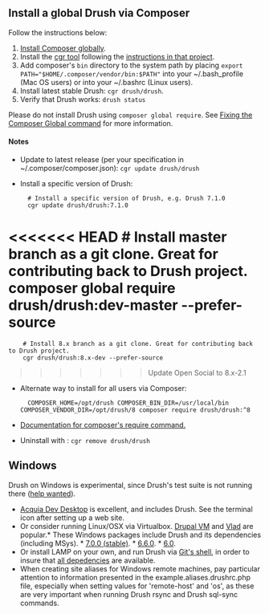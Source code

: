 Install a global Drush via Composer
------------------
Follow the instructions below:

1. [Install Composer globally](https://getcomposer.org/doc/00-intro.md#globally).
1. Install the [cgr tool](https://github.com/consolidation/cgr) following the [instructions in that project](https://github.com/consolidation/cgr#installation-and-usage).
1. Add composer's `bin` directory to the system path by placing `export PATH="$HOME/.composer/vendor/bin:$PATH"` into your ~/.bash_profile (Mac OS users) or into your ~/.bashrc (Linux users).		
1. Install latest stable Drush: `cgr drush/drush`.
1. Verify that Drush works: `drush status`

Please do not install Drush using `composer global require`. See [Fixing the Composer Global command](https://pantheon.io/blog/fixing-composer-global-command) for more information.

#### Notes
* Update to latest release (per your specification in ~/.composer/composer.json): `cgr update drush/drush`
* Install a specific version of Drush:

        # Install a specific version of Drush, e.g. Drush 7.1.0
        cgr update drush/drush:7.1.0

<<<<<<< HEAD
        # Install master branch as a git clone. Great for contributing back to Drush project.
        composer global require drush/drush:dev-master --prefer-source
=======
        # Install 8.x branch as a git clone. Great for contributing back to Drush project.
        cgr drush/drush:8.x-dev --prefer-source

>>>>>>> Update Open Social to 8.x-2.1

* Alternate way to install for all users via Composer:

        COMPOSER_HOME=/opt/drush COMPOSER_BIN_DIR=/usr/local/bin COMPOSER_VENDOR_DIR=/opt/drush/8 composer require drush/drush:^8

* [Documentation for composer's require command.](http://getcomposer.org/doc/03-cli.md#require)
* Uninstall with : `cgr remove drush/drush`

Windows
------------
Drush on Windows is experimental, since Drush's test suite is not running there ([help wanted](https://github.com/drush-ops/drush/issues/1612)).

* [Acquia Dev Desktop](https://www.acquia.com/downloads) is excellent, and includes Drush. See the terminal icon after setting up a web site.
* Or consider running Linux/OSX via Virtualbox. [Drupal VM](http://www.drupalvm.com/) and [Vlad](https://github.com/hashbangcode/vlad) are popular.* These Windows packages include Drush and its dependencies (including MSys).     * [7.0.0 (stable)](https://github.com/drush-ops/drush/releases/download/7.0.0/windows-7.0.0.zip).    * [6.6.0](https://github.com/drush-ops/drush/releases/download/6.6.0/windows-6.6.0.zip).    * [6.0](https://github.com/drush-ops/drush/releases/download/6.0.0/Drush-6.0-2013-08-28-Installer-v1.0.21.msi).
* Or install LAMP on your own, and run Drush via [Git's shell](https://git-for-windows.github.io/), in order to insure that [all depedencies](https://github.com/acquia/DevDesktopCommon/tree/master/bintools-win/msys/bin) are available.   
* When creating site aliases for Windows remote machines, pay particular attention to information presented in the example.aliases.drushrc.php file, especially when setting values for 'remote-host' and 'os', as these are very important when running Drush rsync and Drush sql-sync commands.